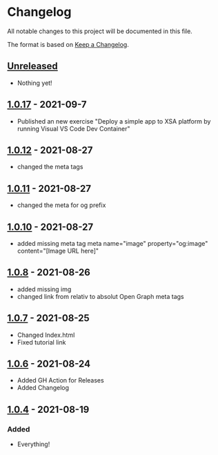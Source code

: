 # Changelog

All notable changes to this project will be documented in this file.

The format is based on [Keep a Changelog](https://keepachangelog.com/en/1.0.0/).

## [Unreleased]

- Nothing yet!

## [1.0.17] - 2021-09-7

- Published an new exercise "Deploy a simple app to XSA platform by running Visual VS Code Dev Container"

## [1.0.12] - 2021-08-27

- changed the meta tags

## [1.0.11] - 2021-08-27

- changed the meta for og prefix

## [1.0.10] - 2021-08-27

- added missing meta tag meta name="image" property="og:image" content="[Image URL here]"

## [1.0.8] - 2021-08-26

- added missing img
- changed link from relativ to absolut Open Graph meta tags

## [1.0.7] - 2021-08-25

- Changed Index.html
- Fixed tutorial link

## [1.0.6] - 2021-08-24

- Added GH Action for Releases
- Added Changelog
  
## [1.0.4] - 2021-08-19

### Added

- Everything!

[Unreleased]: https://github.com/draschke/my-SAP-exercises-with-VSCode/compare/v1.0.18...HEAD
[1.0.17]: https://github.com/draschke/my-SAP-exercises-with-VSCode/compare/v1.0.12...v1.0.17
[1.0.12]: https://github.com/draschke/my-SAP-exercises-with-VSCode/compare/v1.0.11...v1.0.12
[1.0.11]: https://github.com/draschke/my-SAP-exercises-with-VSCode/compare/v1.0.10...v1.0.11
[1.0.10]: https://github.com/draschke/my-SAP-exercises-with-VSCode/compare/v1.0.8...v1.0.10
[1.0.8]: https://github.com/draschke/my-SAP-exercises-with-VSCode/compare/v1.0.7...v1.0.8
[1.0.7]: https://github.com/draschke/my-SAP-exercises-with-VSCode/compare/v1.0.6...v1.0.7
[1.0.6]: https://github.com/draschke/my-SAP-exercises-with-VSCode/compare/v1.0.4...v1.0.6
[1.0.4]: https://github.com/draschke/my-SAP-exercises-with-VSCode/compare/v1.0.0...v1.0.4
